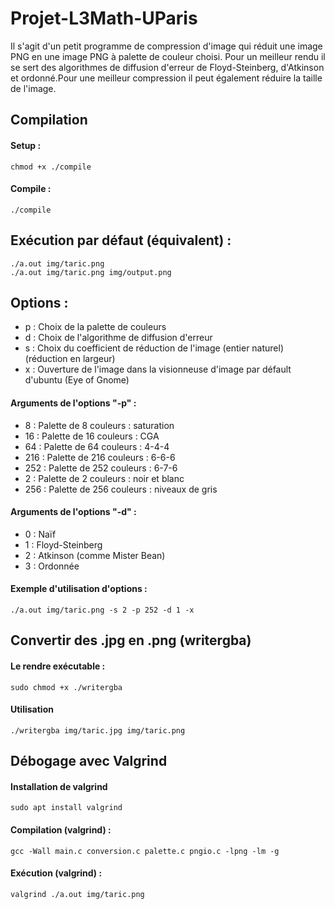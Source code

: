 # Projet-L3Math-UParis

Il s'agit d'un petit programme de compression d'image qui réduit une image PNG en une image PNG à palette de couleur choisi. Pour un meilleur rendu il se sert des algorithmes de diffusion d'erreur de Floyd-Steinberg, d'Atkinson et ordonné.Pour une meilleur compression il peut également réduire la taille de l'image.

## Compilation
#### Setup : 
```
chmod +x ./compile
```
#### Compile : 
```
./compile
```
## Exécution par défaut (équivalent) : 
```
./a.out img/taric.png
./a.out img/taric.png img/output.png
```
## Options :
 * p : Choix de la palette de couleurs
 * d : Choix de l'algorithme de diffusion d'erreur
 * s : Choix du coefficient de réduction de l'image (entier naturel) (réduction en largeur)
 * x : Ouverture de l'image dans la visionneuse d'image par défault d'ubuntu (Eye of Gnome)
#### Arguments de l'options "-p" :
  * 8 : Palette de 8 couleurs : saturation
  * 16 : Palette de 16 couleurs : CGA
  * 64 : Palette de 64 couleurs : 4-4-4
  * 216 : Palette de 216 couleurs : 6-6-6
  * 252 : Palette de 252 couleurs : 6-7-6
  * 2 : Palette de 2 couleurs : noir et blanc
  * 256 : Palette de 256 couleurs : niveaux de gris
#### Arguments de l'options "-d" :
  * 0 : Naïf
  * 1 : Floyd-Steinberg
  * 2 : Atkinson (comme Mister Bean)
  * 3 : Ordonnée
#### Exemple d'utilisation d'options :
```
./a.out img/taric.png -s 2 -p 252 -d 1 -x
```
## Convertir des .jpg en .png (writergba)
#### Le rendre exécutable :
```
sudo chmod +x ./writergba
```
#### Utilisation
```
./writergba img/taric.jpg img/taric.png
```
## Débogage avec Valgrind
#### Installation de valgrind
```
sudo apt install valgrind
```
#### Compilation (valgrind) : 
```
gcc -Wall main.c conversion.c palette.c pngio.c -lpng -lm -g
```
#### Exécution (valgrind) : 
```
valgrind ./a.out img/taric.png
```
